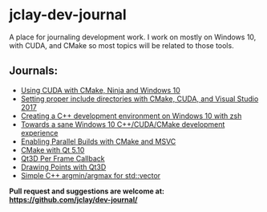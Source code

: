 # jclay-dev-journal
A place for journaling development work. I work on mostly on Windows 10, with CUDA, and CMake so most topics will be related to those tools.

## Journals:
- [Using CUDA with CMake, Ninja and Windows 10](cmake-cuda-ninja.md)
- [Setting proper include directories with CMake, CUDA, and Visual Studio 2017](cmake-cuda-visual-studio-include-dirs.md)
- [Creating a C++ development environment on Windows 10 with zsh](windows-10-cpp-zsh-development-environment.md)
- [Towards a sane Windows 10 C++/CUDA/CMake development experience](towards-sane-windows-cpp-development.md)
- [Enabling Parallel Builds with CMake and MSVC](cmake-enable-parallel-build-msvc.md)
- [CMake with Qt 5.10](cmake-qt5-10.md)
- [Qt3D Per Frame Callback](qt3d-per-frame-callback.md)
- [Drawing Points with Qt3D](draw-points-qt3d.md)
- [Simple C++ argmin/argmax for std::vector](simple_cpp_argmax_argmin.md)

**Pull request and suggestions are welcome at: https://github.com/jclay/dev-journal/**
